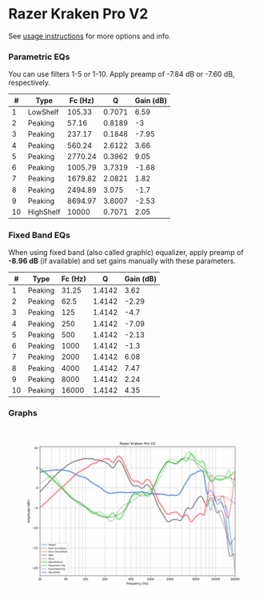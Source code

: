 # Razer Kraken Pro V2
See [usage instructions](https://github.com/jaakkopasanen/AutoEq#usage) for more options and info.

### Parametric EQs
You can use filters 1-5 or 1-10. Apply preamp of -7.84 dB or -7.60 dB, respectively.

|   # | Type      |   Fc (Hz) |      Q |   Gain (dB) |
|-----|-----------|-----------|--------|-------------|
|   1 | LowShelf  |    105.33 | 0.7071 |        6.59 |
|   2 | Peaking   |     57.16 | 0.8189 |       -3    |
|   3 | Peaking   |    237.17 | 0.1848 |       -7.95 |
|   4 | Peaking   |    560.24 | 2.6122 |        3.66 |
|   5 | Peaking   |   2770.24 | 0.3962 |        9.05 |
|   6 | Peaking   |   1005.79 | 3.7319 |       -1.68 |
|   7 | Peaking   |   1679.82 | 2.0821 |        1.82 |
|   8 | Peaking   |   2494.89 | 3.075  |       -1.7  |
|   9 | Peaking   |   8694.97 | 3.6007 |       -2.53 |
|  10 | HighShelf |  10000    | 0.7071 |        2.05 |

### Fixed Band EQs
When using fixed band (also called graphic) equalizer, apply preamp of **-8.96 dB** (if available) and set gains manually with these parameters.

|   # | Type    |   Fc (Hz) |      Q |   Gain (dB) |
|-----|---------|-----------|--------|-------------|
|   1 | Peaking |     31.25 | 1.4142 |        3.62 |
|   2 | Peaking |     62.5  | 1.4142 |       -2.29 |
|   3 | Peaking |    125    | 1.4142 |       -4.7  |
|   4 | Peaking |    250    | 1.4142 |       -7.09 |
|   5 | Peaking |    500    | 1.4142 |       -2.13 |
|   6 | Peaking |   1000    | 1.4142 |       -1.3  |
|   7 | Peaking |   2000    | 1.4142 |        6.08 |
|   8 | Peaking |   4000    | 1.4142 |        7.47 |
|   9 | Peaking |   8000    | 1.4142 |        2.24 |
|  10 | Peaking |  16000    | 1.4142 |        4.35 |

### Graphs
![](./Razer%20Kraken%20Pro%20V2.png)
